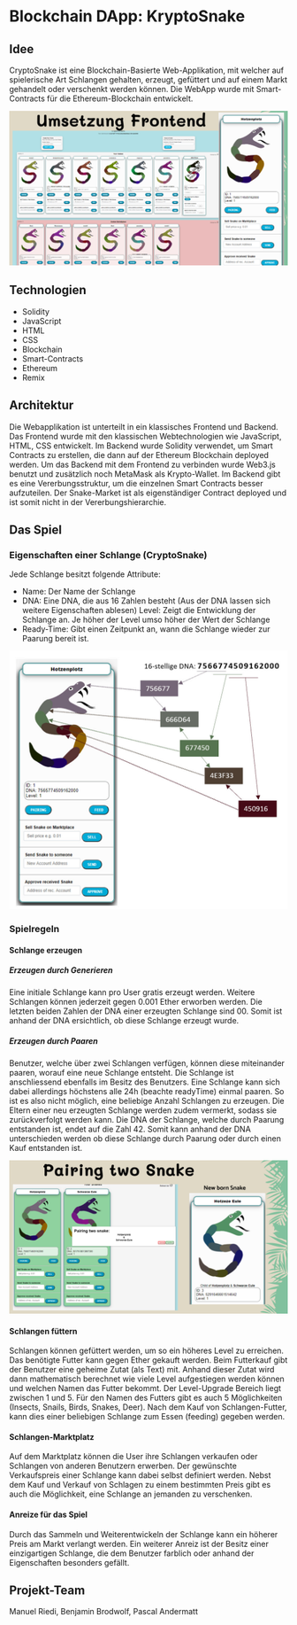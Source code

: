 # Blockchain DApp: KryptoSnake

## Idee 
CryptoSnake ist eine Blockchain-Basierte Web-Applikation, mit welcher auf spielerische Art Schlangen gehalten, erzeugt, gefüttert und auf einem Markt gehandelt oder verschenkt werden können. Die WebApp wurde mit Smart-Contracts für die Ethereum-Blockchain entwickelt.

![paaren](./Frontend.jpg)

## Technologien
- Solidity
- JavaScript
- HTML
- CSS
- Blockchain
- Smart-Contracts
- Ethereum
- Remix

## Architektur 
Die Webapplikation ist unterteilt in ein klassisches Frontend und Backend. Das Frontend wurde mit den klassischen Webtechnologien wie JavaScript, HTML, CSS entwickelt. Im Backend wurde Solidity verwendet, um Smart Contracts zu erstellen, die dann auf der Ethereum Blockchain deployed werden. Um das Backend mit dem Frontend zu verbinden wurde Web3.js benutzt und zusätzlich noch MetaMask als Krypto-Wallet. Im Backend gibt es eine Vererbungsstruktur, um die einzelnen Smart Contracts besser aufzuteilen. Der Snake-Market ist als eigenständiger Contract deployed und ist somit nicht in der
Vererbungshierarchie.

## Das Spiel
### Eigenschaften einer Schlange (CryptoSnake) 
Jede Schlange besitzt folgende Attribute:
- Name: Der Name der Schlange 
- DNA: Eine DNA, die aus 16 Zahlen besteht (Aus der DNA lassen sich weitere Eigenschaften ablesen)
  Level: Zeigt die Entwicklung der Schlange an. Je höher der Level umso höher der Wert der Schlange
- Ready-Time: Gibt einen Zeitpunkt an, wann die Schlange wieder zur Paarung bereit ist. 

![paaren](./dna.jpg)

### Spielregeln
#### Schlange erzeugen 

##### Erzeugen durch Generieren 
Eine initiale Schlange kann pro User gratis erzeugt werden. Weitere Schlangen können jederzeit gegen 0.001 Ether erworben werden. Die letzten beiden Zahlen der DNA einer erzeugten Schlange sind 00. Somit ist anhand der DNA ersichtlich, ob diese Schlange erzeugt wurde.

##### Erzeugen durch Paaren 
Benutzer, welche über zwei Schlangen verfügen, können diese miteinander paaren, worauf eine neue Schlange entsteht. Die Schlange ist anschliessend ebenfalls im Besitz des Benutzers. Eine Schlange kann sich dabei allerdings höchstens alle 24h (beachte readyTime) einmal paaren. So ist es also nicht möglich, eine beliebige Anzahl Schlangen zu erzeugen. Die Eltern einer neu erzeugten Schlange werden zudem vermerkt, sodass sie zurückverfolgt werden kann. Die DNA der Schlange, welche durch Paarung entstanden ist, endet auf die Zahl 42. Somit kann anhand der DNA unterschieden werden ob diese Schlange durch Paarung oder durch einen Kauf entstanden ist.

![paaren](./paaren.jpg)

#### Schlangen füttern
Schlangen können gefüttert werden, um so ein höheres Level zu erreichen. Das benötigte Futter kann gegen Ether gekauft werden. Beim Futterkauf gibt der Benutzer eine geheime Zutat (als Text) mit. Anhand dieser Zutat wird dann mathematisch berechnet wie viele Level aufgestiegen werden können und welchen Namen das Futter bekommt. Der Level-Upgrade Bereich liegt zwischen 1 und 5. Für den Namen des Futters gibt es auch 5 Möglichkeiten (Insects, Snails, Birds, Snakes, Deer). Nach dem Kauf von Schlangen-Futter, kann dies einer beliebigen Schlange zum Essen (feeding)
gegeben werden.

#### Schlangen-Marktplatz
Auf dem Marktplatz können die User ihre Schlangen verkaufen oder Schlangen von anderen Benutzern erwerben. Der gewünschte Verkaufspreis einer Schlange kann dabei selbst definiert werden. Nebst dem Kauf und Verkauf von Schlagen zu einem bestimmten Preis gibt es auch die Möglichkeit, eine Schlange
an jemanden zu verschenken.

#### Anreize für das Spiel 
Durch das Sammeln und Weiterentwickeln der Schlange kann ein höherer Preis am Markt verlangt werden. Ein weiterer Anreiz ist der Besitz einer einzigartigen Schlange, die dem Benutzer farblich oder
anhand der Eigenschaften besonders gefällt.

## Projekt-Team
Manuel Riedi, Benjamin Brodwolf, Pascal Andermatt

